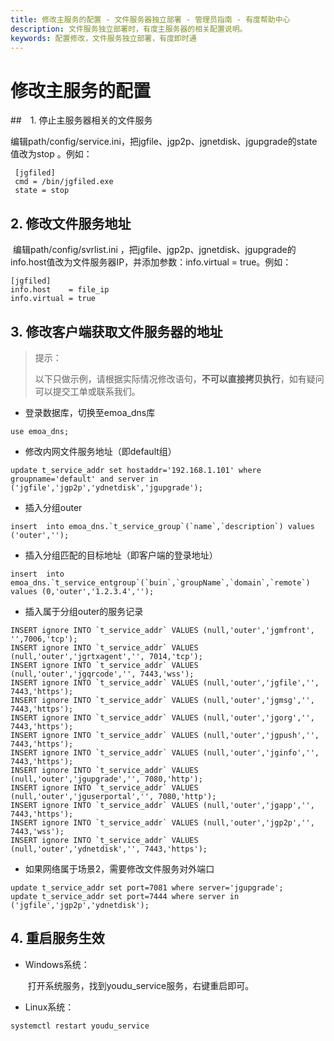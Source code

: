 ```yaml
---
title: 修改主服务的配置 - 文件服务器独立部署 - 管理员指南 - 有度帮助中心
description: 文件服务独立部署时，有度主服务器的相关配置说明。
keywords: 配置修改，文件服务独立部署，有度即时通
---
```

# 修改主服务的配置


##　1. 停止主服务器相关的文件服务

​		编辑path/config/service.ini，把jgfile、jgp2p、jgnetdisk、jgupgrade的state值改为stop 。例如：

```
 [jgfiled]
 cmd = /bin/jgfiled.exe
 state = stop
```

## 2. 修改文件服务地址

​		编辑path/config/svrlist.ini ，把jgfile、jgp2p、jgnetdisk、jgupgrade的info.host值改为文件服务器IP，并添加参数：info.virtual = true。例如：

```
[jgfiled]
info.host    = file_ip
info.virtual = true
```

## 3. 修改客户端获取文件服务器的地址

> 提示：
>
> 以下只做示例，请根据实际情况修改语句，**不可以直接拷贝执行**，如有疑问可以提交工单或联系我们。

- 登录数据库，切换至emoa_dns库

```
use emoa_dns;
```

- 修改内网文件服务地址（即default组）

```
update t_service_addr set hostaddr='192.168.1.101' where groupname='default' and server in ('jgfile','jgp2p','ydnetdisk','jgupgrade');
```

- 插入分组outer

```
insert  into emoa_dns.`t_service_group`(`name`,`description`) values ('outer','');
```

- 插入分组匹配的目标地址（即客户端的登录地址）

```
insert  into emoa_dns.`t_service_entgroup`(`buin`,`groupName`,`domain`,`remote`) values (0,'outer','1.2.3.4','');
```

- 插入属于分组outer的服务记录

```
INSERT ignore INTO `t_service_addr` VALUES (null,'outer','jgmfront', '',7006,'tcp');
INSERT ignore INTO `t_service_addr` VALUES (null,'outer','jgrtxagent','', 7014,'tcp');
INSERT ignore INTO `t_service_addr` VALUES (null,'outer','jgqrcode','', 7443,'wss');
INSERT ignore INTO `t_service_addr` VALUES (null,'outer','jgfile','', 7443,'https');
INSERT ignore INTO `t_service_addr` VALUES (null,'outer','jgmsg','', 7443,'https');
INSERT ignore INTO `t_service_addr` VALUES (null,'outer','jgorg','', 7443,'https');
INSERT ignore INTO `t_service_addr` VALUES (null,'outer','jgpush','', 7443,'https');
INSERT ignore INTO `t_service_addr` VALUES (null,'outer','jginfo','', 7443,'https');
INSERT ignore INTO `t_service_addr` VALUES (null,'outer','jgupgrade','', 7080,'http');
INSERT ignore INTO `t_service_addr` VALUES (null,'outer','jguserportal','', 7080,'http');
INSERT ignore INTO `t_service_addr` VALUES (null,'outer','jgapp','', 7443,'https');
INSERT ignore INTO `t_service_addr` VALUES (null,'outer','jgp2p','', 7443,'wss');
INSERT ignore INTO `t_service_addr` VALUES (null,'outer','ydnetdisk','', 7443,'https');
```

- 如果网络属于场景2，需要修改文件服务对外端口

```
update t_service_addr set port=7081 where server='jgupgrade';
update t_service_addr set port=7444 where server in ('jgfile','jgp2p','ydnetdisk');
```

## 4. 重启服务生效

- Windows系统：

  ​	打开系统服务，找到youdu_service服务，右键重启即可。

- Linux系统：

```
systemctl restart youdu_service
```